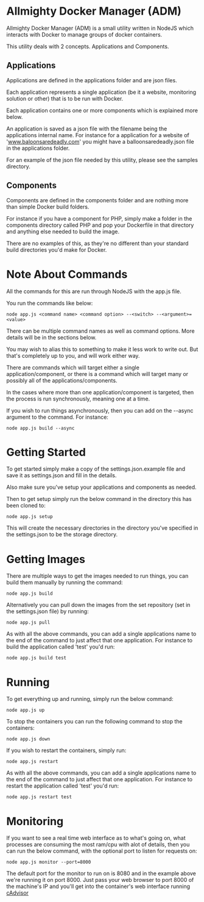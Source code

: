 # Allmighty Docker Manager (ADM)
Allmighty Docker Manager (ADM) is a small utility written in NodeJS which interacts with Docker to manage groups of docker containers.

This utility deals with 2 concepts. Applications and Components.

## Applications
Applications are defined in the applications folder and are json files.

Each application represents a single application (be it a website, monitoring solution or other) that is to be run with Docker.

Each application contains one or more components which is explained more below.

An application is saved as a json file with the filename being the applications internal name. For instance for a application for a website of 'www.baloonsaredeadly.com' you might have a balloonsaredeadly.json file in the applications folder.

For an example of the json file needed by this utility, please see the samples directory.

## Components
Components are defined in the components folder and are nothing more than simple Docker build folders.

For instance if you have a component for PHP, simply make a folder in the components directory called PHP and pop your Dockerfile in that directory and anything else needed to build the image.

There are no examples of this, as they're no different than your standard build directories you'd make for Docker.

# Note About Commands
All the commands for this are run through NodeJS with the app.js file.

You run the commands like below:

```
node app.js <command name> <command option> --<switch> --<argument>=<value>
```

There can be multiple command names as well as command options. More details will be in the sections below.

You may wish to alias this to something to make it less work to write out. But that's completely up to you, and will work either way.

There are commands which will target either a single application/component, or there is a command which will target many or possibly all of the applications/components.

In the cases where more than one application/component is targeted, then the process is run synchronously, meaning one at a time.

If you wish to run things asynchronously, then you can add on the --async argument to the command. For instance:

```
node app.js build --async
```

# Getting Started
To get started simply make a copy of the settings.json.example file and save it as settings.json and fill in the details.

Also make sure you've setup your applications and components as needed.

Then to get setup simply run the below command in the directory this has been cloned to:

```
node app.js setup
```

This will create the necessary directories in the directory you've specified in the settings.json to be the storage directory.

# Getting Images
There are multiple ways to get the images needed to run things, you can build them manually by running the command:

```
node app.js build
```

Alternatively you can pull down the images from the set repository (set in the settings.json file) by running:

```
node app.js pull
```

As with all the above commands, you can add a single applications name to the end of the command to just affect that one application. For instance to build the application called 'test' you'd run:

```
node app.js build test
```

# Running
To get everything up and running, simply run the below command:

```
node app.js up
```

To stop the containers you can run the following command to stop the containers:

```
node app.js down
```

If you wish to restart the containers, simply run:

```
node app.js restart
```

As with all the above commands, you can add a single applications name to the end of the command to just affect that one application. For instance to restart the application called 'test' you'd run:

```
node app.js restart test
```

# Monitoring
If you want to see a real time web interface as to what's going on, what processes are consuming the most ram/cpu with alot of details, then you can run the below command, with the optional port to listen for requests on:

```
node app.js monitor --port=8000
```

The default port for the monitor to run on is 8080 and in the example above we're running it on port 8000. Just pass your web browser to port 8000 of the machine's IP and you'll get into the container's web interface running [cAdvisor](https://github.com/google/cadvisor)